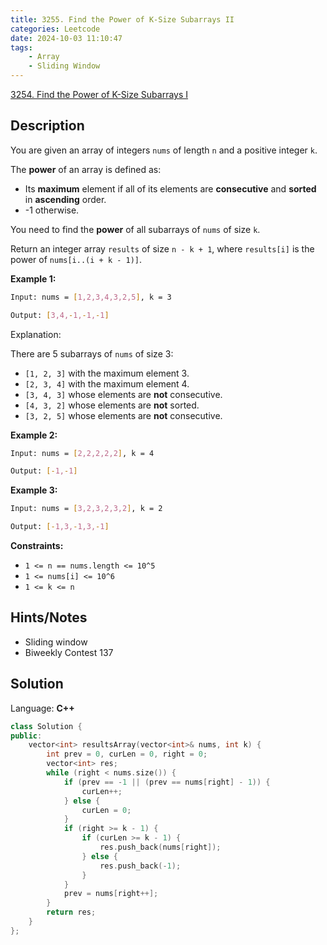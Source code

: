 ```yaml
---
title: 3255. Find the Power of K-Size Subarrays II
categories: Leetcode
date: 2024-10-03 11:10:47
tags:
    - Array
    - Sliding Window
---
```


[3254. Find the Power of K-Size Subarrays I](https://leetcode.com/problems/find-the-power-of-k-size-subarrays-i/description/)

## Description

You are given an array of integers `nums` of length `n` and a positive integer `k`.

The **power**  of an array is defined as:

- Its **maximum**  element if all of its elements are **consecutive**  and **sorted**  in **ascending**  order.
- -1 otherwise.

You need to find the **power**  of all subarrays of `nums` of size `k`.

Return an integer array `results` of size `n - k + 1`, where `results[i]` is the power of `nums[i..(i + k - 1)]`.

**Example 1:**

```bash
Input: nums = [1,2,3,4,3,2,5], k = 3

Output: [3,4,-1,-1,-1]
```

Explanation:

There are 5 subarrays of `nums` of size 3:

- `[1, 2, 3]` with the maximum element 3.
- `[2, 3, 4]` with the maximum element 4.
- `[3, 4, 3]` whose elements are **not**  consecutive.
- `[4, 3, 2]` whose elements are **not**  sorted.
- `[3, 2, 5]` whose elements are **not**  consecutive.

**Example 2:**

```bash
Input: nums = [2,2,2,2,2], k = 4

Output: [-1,-1]
```

**Example 3:**

```bash
Input: nums = [3,2,3,2,3,2], k = 2

Output: [-1,3,-1,3,-1]
```

**Constraints:**

- `1 <= n == nums.length <= 10^5`
- `1 <= nums[i] <= 10^6`
- `1 <= k <= n`

## Hints/Notes

- Sliding window
- Biweekly Contest 137

## Solution

Language: **C++**

```C++
class Solution {
public:
    vector<int> resultsArray(vector<int>& nums, int k) {
        int prev = 0, curLen = 0, right = 0;
        vector<int> res;
        while (right < nums.size()) {
            if (prev == -1 || (prev == nums[right] - 1)) {
                curLen++;
            } else {
                curLen = 0;
            }
            if (right >= k - 1) {
                if (curLen >= k - 1) {
                    res.push_back(nums[right]);
                } else {
                    res.push_back(-1);
                }
            }
            prev = nums[right++];
        }
        return res;
    }
};
```
